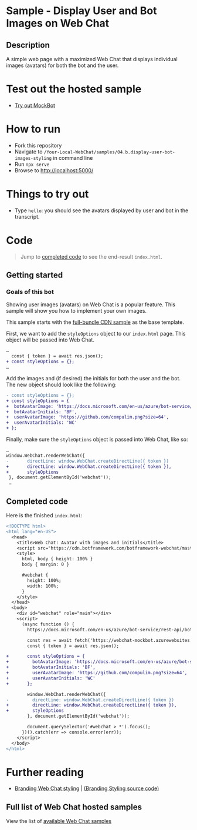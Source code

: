 # Sample - Display User and Bot Images on Web Chat

## Description

A simple web page with a maximized Web Chat that displays individual images (avatars) for both the bot and the user.

# Test out the hosted sample

-  [Try out MockBot](https://microsoft.github.io/BotFramework-WebChat/04.b.display-user-bot-images-styling)

# How to run

-  Fork this repository
-  Navigate to `/Your-Local-WebChat/samples/04.b.display-user-bot-images-styling` in command line
-  Run `npx serve`
-  Browse to [http://localhost:5000/](http://localhost:5000/)

# Things to try out

-  Type `hello`: you should see the avatars displayed by user and bot in the transcript.

# Code

> Jump to [completed code](#completed-code) to see the end-result `index.html`.

## Getting started

### Goals of this bot

Showing user images (avatars) on Web Chat is a popular feature. This sample will show you how to implement your own images.

This sample starts with the [full-bundle CDN sample](./../01.a.getting-started-full-bundle/README.md) as the base template.

First, we want to add the `styleOptions` object to our `index.html` page. This object will be passed into Web Chat.

```diff
…
  const { token } = await res.json();
+ const styleOptions = {};
…
```

Add the images and (if desired) the initials for both the user and the bot. The new object should look like the following:

```diff
- const styleOptions = {};
+ const styleOptions = {
+  botAvatarImage: 'https://docs.microsoft.com/en-us/azure/bot-service/v4sdk/media/logo_bot.svg?view=azure-bot-service-4.0',
+  botAvatarInitials: 'BF',
+  userAvatarImage: 'https://github.com/compulim.png?size=64',
+  userAvatarInitials: 'WC'
+ };
```

Finally, make sure the `styleOptions` object is passed into Web Chat, like so:

```diff
…
window.WebChat.renderWebChat({
-       directLine: window.WebChat.createDirectLine({ token })
+       directLine: window.WebChat.createDirectLine({ token }),
+       styleOptions
 }, document.getElementById('webchat'));
 …
```

## Completed code

Here is the finished `index.html`:

```diff
<!DOCTYPE html>
<html lang="en-US">
  <head>
    <title>Web Chat: Avatar with images and initials</title>
    <script src="https://cdn.botframework.com/botframework-webchat/master/webchat.js"></script>
    <style>
      html, body { height: 100% }
      body { margin: 0 }

      #webchat {
        height: 100%;
        width: 100%;
      }
    </style>
  </head>
  <body>
    <div id="webchat" role="main"></div>
    <script>
      (async function () {
        https://docs.microsoft.com/en-us/azure/bot-service/rest-api/bot-framework-rest-direct-line-3-0-authentication

        const res = await fetch('https://webchat-mockbot.azurewebsites.net/directline/token', { method: 'POST' });
        const { token } = await res.json();

+       const styleOptions = {
+         botAvatarImage: 'https://docs.microsoft.com/en-us/azure/bot-service/v4sdk/media/logo_bot.svg?view=azure-bot-service-4.0',
+         botAvatarInitials: 'BF',
+         userAvatarImage: 'https://github.com/compulim.png?size=64',
+         userAvatarInitials: 'WC'
+       };

        window.WebChat.renderWebChat({
-         directLine: window.WebChat.createDirectLine({ token })
+         directLine: window.WebChat.createDirectLine({ token }),
+         styleOptions
        }, document.getElementById('webchat'));

        document.querySelector('#webchat > *').focus();
      })().catch(err => console.error(err));
    </script>
  </body>
</html>
```

# Further reading

-  [Branding Web Chat styling](https://microsoft.github.io/BotFramework-WebChat/05.a.branding-webchat-styling) | [(Branding Styling source code)](https://github.com/Microsoft/BotFramework-WebChat/tree/master/samples/05.a.branding-webchat-styling/)

## Full list of Web Chat hosted samples

View the list of [available Web Chat samples](https://github.com/Microsoft/BotFramework-WebChat/tree/master/samples)
